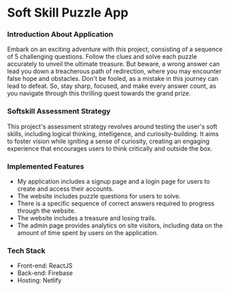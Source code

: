 # Soft Skill Puzzle App

### Introduction About Application
Embark on an exciting adventure with this project, consisting of a sequence of 5 challenging questions. Follow the clues and solve each puzzle accurately to unveil the ultimate treasure. But beware, a wrong answer can lead you down a treacherous path of redirection, where you may encounter false hope and obstacles. Don't be fooled, as a mistake in this journey can lead to defeat. So, stay sharp, focused, and make every answer count, as you navigate through this thrilling quest towards the grand prize.

### Softskill Assessment Strategy

This project's assessment strategy revolves around testing the user's soft skills, including logical thinking, intelligence, and curiosity-building. It aims to foster vision while igniting a sense of curiosity, creating an engaging experience that encourages users to think critically and outside the box.

### Implemented Features

- My application includes a signup page and a login page for users to create and access their accounts.
- The website includes puzzle questions for users to solve.
- There is a specific sequence of correct answers required to progress through the website.
- The website includes a treasure and losing trails.
- The admin page provides analytics on site visitors, including data on the amount of time spent by users on the application.

### Tech Stack

- Front-end: ReactJS
- Back-end: Firebase 
- Hosting: Netlify
